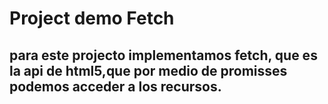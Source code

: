 # Project demo Fetch 
## para este projecto implementamos fetch, que es la api de html5,que por medio de promisses podemos acceder a los recursos.
